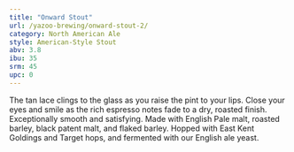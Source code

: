 ```yaml
---
title: "Onward Stout"
url: /yazoo-brewing/onward-stout-2/
category: North American Ale
style: American-Style Stout
abv: 3.8
ibu: 35
srm: 45
upc: 0
---
```

The tan lace clings to the glass as you raise the pint to your lips. Close your eyes and smile as the rich espresso notes fade to a dry, roasted finish. Exceptionally smooth and satisfying. Made with English Pale malt, roasted barley, black patent malt, and flaked barley. Hopped with East Kent Goldings and Target hops, and fermented with our English ale yeast.
